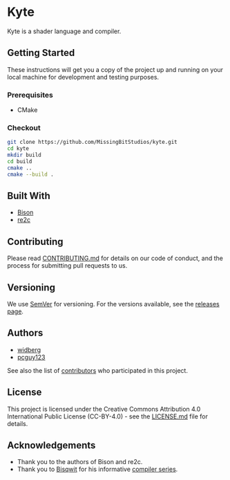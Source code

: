 # Kyte

Kyte is a shader language and compiler.

## Getting Started

These instructions will get you a copy of the project up and running on your local machine for development and testing purposes.

### Prerequisites

* CMake

### Checkout

```sh
git clone https://github.com/MissingBitStudios/kyte.git
cd kyte
mkdir build
cd build
cmake ..
cmake --build .
```

## Built With

* [Bison](https://www.gnu.org/software/bison/)
* [re2c](http://re2c.org/)

## Contributing

Please read [CONTRIBUTING.md](CONTRIBUTING.md) for details on our code of conduct, and the process for submitting pull requests to us.

## Versioning

We use [SemVer](http://semver.org/spec/v2.0.0.html) for versioning. For the versions available, see the [releases page](https://github.com/MissingBitStudios/kyte/releases). 

## Authors

* [widberg](https://github.com/widberg)
* [pcguy123](https://github.com/pcguy123)

See also the list of [contributors](https://github.com/MissingBitStudios/kyte/graphs/contributors) who participated in this project.

## License

This project is licensed under the Creative Commons Attribution 4.0 International Public License (CC-BY-4.0) - see the [LICENSE.md](LICENSE.md) file for details.

## Acknowledgements

* Thank you to the authors of Bison and re2c.
* Thank you to [Bisqwit](https://www.youtube.com/user/Bisqwit) for his informative [compiler series](https://github.com/bisqwit/compiler_series).
